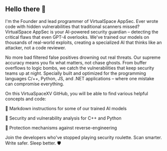 ## Hello there 👋

I'm the Founder and lead programmer of VirtualSpace AppSec. Ever wrote code with hidden vulnerabilities that traditional scanners missed? VirtualSpace AppSec is your AI-powered security guardian – detecting the critical flaws that even GPT-4 overlooks. We've trained our models on thousands of real-world exploits, creating a specialized AI that thinks like an attacker, not a code reviewer.

No more bad filtered false positives drowning out real threats. Our supreme accuracy means you fix what matters, not chase ghosts. From buffer overflows to logic bombs, we catch the vulnerabilities that keep security teams up at night. Specially built and optimized for the programming languages C/++, Python, JS, and .NET applications – where one mistake can compromise everything.

On this VirtuaSpaceXV GitHub, you will be able to find various helpful concepts and code:

🔹 Markdown instructions for some of our trained AI models

🔸 Security and vulnerability analysis for C++ and Python

🔹 Protection mechanisms against reverse-engineering

Join the developers who've stopped playing security roulette. Scan smarter. Write safer. Sleep better. 🛡️
